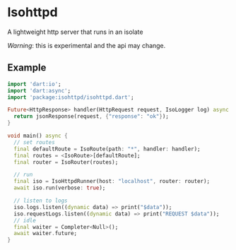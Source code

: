 # Isohttpd

A lightweight http server that runs in an isolate

*Warning*: this is experimental and the api may change.

## Example

   ```dart
   import 'dart:io';
   import 'dart:async';
   import 'package:isohttpd/isohttpd.dart';

   Future<HttpResponse> handler(HttpRequest request, IsoLogger log) async {
     return jsonResponse(request, {"response": "ok"});
   }

   void main() async {
     // set routes
     final defaultRoute = IsoRoute(path: "*", handler: handler);
     final routes = <IsoRoute>[defaultRoute];
     final router = IsoRouter(routes);

     // run
     final iso = IsoHttpdRunner(host: "localhost", router: router);
     await iso.run(verbose: true);

     // listen to logs
     iso.logs.listen((dynamic data) => print("$data"));
     iso.requestLogs.listen((dynamic data) => print("REQUEST $data"));
     // idle
     final waiter = Completer<Null>();
     await waiter.future;
   }
   ```
